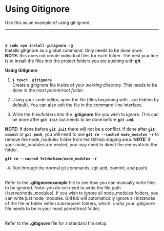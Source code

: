 # Using Gitignore

Use this as an example of using git ignore.
******************************************************************************************************************************
<br/>
  
**```$ sudo npm install gitignore -g```**
<br/>Installs gitignore as a global command. Only needs to be done once. <br/>**NOTE:** this does not create individual files for each folder. The best practice is to install the files into the project folders you are pushing with **git**.

**Using GitIgnore**

1. **```$ touch .gitignore```**
<br/>Create a gitignore file inside of your *working directory*. This needs to be done in the *most parent/root folder*.

2. Using your code editor, open the file (files beginning with . are hidden by default). You can also edit the file in the command-line interface.

3. Write the files/folders into the **.gitignore** file you wish to ignore. This can be done after **```git init```** but needs to be done before **```git add```.**

**NOTE:** If done before **```git init```** there will not be a conflict. If done after **```git commit```** or **```git push```**, you will need to use **```git rm --cached node_modules -r```** to remove the node_modules folder from the GitHub staging area. **NOTE:** if your node_modules are nested, you may need to direct the removal into the folder. </p>
**```git rm --cached folderName/node_modules -r```**

4. Run through the normal git commands. (git add, commit, and push)

<br/>Refer to the **.gitignoreexample** file to see how you can manually write files to be ignored. Note: you do not need to write the file path (/server/node_modules). If you wish to ignore all node_modules folders, you can write just node_modules. GitHub will automatically ignore all instances of the file or folder within subsequent folders, which is why your .gitignore file needs to be in your most parent/root folder.

<br/>Refer to the **.gitignore** file for a standard file setup.

